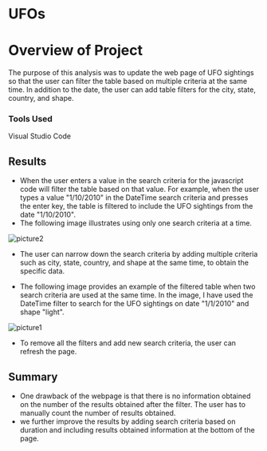 # UFOs

# Overview of Project
The purpose of this analysis was to update the web page of UFO sightings so that the user can filter the table based on multiple criteria at the same time. In addition to the date, the user can add table filters for the city, state, country, and shape.


### Tools Used

Visual Studio Code

## Results

- When the user enters a value in the search criteria for the javascript code will filter the table based on that value. For example, when the user types a value "1/10/2010" in the DateTime search criteria and presses the enter key, the table is filtered to include the UFO sightings from the date "1/10/2010".
- The following image illustrates using only one search criteria at a time.




![picture2](https://user-images.githubusercontent.com/79213116/124357143-fb997a80-dbe7-11eb-85d9-2b372b5e8f0e.png)





- The user can narrow down the search criteria by adding multiple criteria such as city, state, country, and shape at the same time, to obtain the specific data. 

- The following image provides an example of the filtered table when two search criteria are used at the same time. In the image, I have used the DateTime filter to search for the UFO sightings on date "1/1/2010" and shape "light".

![picture1](https://user-images.githubusercontent.com/79213116/124357451-8169f580-dbe9-11eb-90d2-46fcdb447710.png)

- To remove all the filters and add new search criteria, the user can refresh the page.

## Summary 
- One drawback of the webpage is that there is no information obtained on the number of the results obtained after the filter. The user has to manually count the number of results obtained.
- we further improve the results by adding search criteria based on duration and including results obtained information at the bottom of the page.
